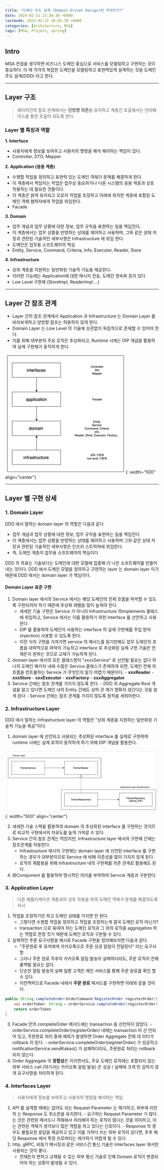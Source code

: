 ```yaml
---
title: "도메인 주도 설계 (Domain Driven Design)란 무엇인가?"
date: 2024-02-21 23:30:30 +0900
lastmode: 2024-02-22 10:05:30 +0900
categories: [Architecture, MSA]
tags: [MSA, Project, spring]
---
```


## Intro

MSA 컨셉을 생각하면 비즈니스 도메인 중심으로 서비스를 모델링하고 구현하는 것이 중요하다.
이 때 각각의 복잡한 도메인을 모델링하고 표현력있게 설계하는 것을 도메인 주도 설계(DDD) 라고 한다.

---

## Layer 구조

> 레이어간의 참조 관계에서는 **단방향 의존**을 유지하고 계층간 호출에서는 인터페이스를 통한 호출이 되도록 한다.

### Layer 별 특징과 역할

**1. Interface**

- 사용자에게 정보를 보여주고 사용자의 명령을 해석 해야하는 책임이 있다.
- Controller, DTO, Mapper

**2. Application (응용 계층)**

- 수행할 작업을 정의하고 표현력 있는 도메인 객체가 문제를 해결하게 한다.
- 이 계층에서 책임지는 작업은 업무상 중요하거나 다른 시스템의 응용 계층과 상호 작용하는 데 필요한 것들이다.
- 이 계층은 얅게 유지되고 오로지 작업을 조정하고 아래에 위치한 계층에 포함된 도메인 객체 협력자에게 작업을 위임한다.
- Facade

**3. Domain**

- 업무 개념과 업무 상황에 대한 정보, 업무 규칙을 표현하는 일을 책임진다.
- 이 계층에서는 업무 상황을 반영하는 상태를 제어하고 사용하며, 그와 같은 상태 저장과 관련된 기술적인 세부사항은 Infrastructure 에 위임 한다.
- 도메인은 업무용 소프트웨어의 핵심
- Entity, Service, Command, Criteria, Info, Executor, Reader, Store

**4. Infrastructure**

- 상위 계층을 지원하는 일반화된 기술적 기능을 제공한다.
- 이러한 기능에는 Application에 대한 메시지 전송, 도메인 영속화 등이 있다.
- Low Level 구현체 (StoreImpl, ReaderImpl ...)

---

## Layer 간 참조 관계

- Layer 간의 참조 관계에서 Application 과 Infrastructure 는 Domain Layer 를 바라보게하고 양방향 참조는 허용하지 않게 한다.
- Domain Layer 는 Low Level 의 기술에 상관없이 독립적으로 존재할 수 있어야 한다.
- 이를 위해 대부분의 주요 로직은 추상화되고, Runtime 시에는 DIP 개념을 활용하여 실제 구현체가 동작하게 한다.

![item-gift-1.png](/assets/img/post_img/coding/architecture/item-gift-1.png){: width="500" align="center"}

---

## Layer 별 구현 상세

### 1. Domain Layer

DDD 에서 말하는 domain layer 의 역할은 다음과 같다

- 업무 개념과 업무 상황에 대한 정보, 업무 규칙을 표현하는 일을 책임진다
- 이 계층에서는 업무 상황을 반영하는 상태를 제어하고 사용하며 그와 같은 상태 저장과 관련된 기술적인 세부사항은 인프라 스트럭쳐에 위임한다.
- 즉, 도메인 계층이 업무용 소프트웨어의 핵심이다

DDD 의 목표는 기술보다는 도메인에 대한 모델에 집중해 더 나은 소프트웨어를 만들어내는 것이다.
DDD 에서 도메인 모델을 정의하고 구현하는 layer 는 domain layer 이기 때문에 DDD 에서는 domain layer 가 핵심이다.

#### Domain Layer 표준 구현

1. Domain layer 에서의 Service 에서는 해당 도메인의 전체 흐름을 파악할 수 있도록 구현되어야 하기 때문에 추상화 레벨을 많이 높혀야 한다.
   - 세세한 기술 구현은 Service 가 아니라 Infrastructure 의implements 클래스에 위임하고, Service 에서는 이를 활용하기 위한 interface 를 선언하고 사용한다.
   - DIP 를 활용하여 도메인이 사용하는 interface 의 실제 구현체를 주입 받아 (injection) 사용할 수 있도록 한다.
   - 이런 식의 구현을 가져가면 service 의 메서드를 읽기만해도 업무 도메인의 흐름을 대략적으로 파악이 가능하고 interface 로 추상화된 실제 구현 기술은 언제든지 원하는 것으로 교체가 가능하게 된다.
2. domain layer 에서의 모든 클래스명이 "xxxxService" 로 선언될 필요는 없다
   하나의 도메인 패키지 내에 수많은 Service 클래스가 존재하게 되면, 도메인 전체
   의 흐름을 컨트롤하는 Service 가 무엇인지 알기 어렵기 때문이다. - **xxxReader** - **xxxStore** - **xxxExecutor** - **xxxFactory** - **xxxAggregator**
3. Service 간에는 참조 관계를 가지지 않도록 한다. - DDD 의 Aggregate Root 개념을 알고 있다면 도메인 내의 Entity 간에도 상하 관
   계가 명확히 생긴다는 것을 알게 된다 - Service 간에는 참조 관계를 가지지 않도록 원칙을 세워야한다.

### 2. Infrastructure Layer

DDD 에서 말하는 Infrastructure layer 의 역할은 "상위 계층을 지원하는 일반화된 기술적 기능을 제공"이다.

1. domain layer 에 선언되고 사용되는 추상화된 interface 를 실제로 구현하여 runtime 시에는 실제 로직이 동작하게 하기 위해 DIP 개념을 활용한다.

![item-gift-2.png](/assets/img/post_img/coding/architecture/item-gift-2.png){: width="500" align="center"}

2. 세세한 기술 스택을 활용하여 domain 의 추상화된 interface 를 구현하는 것이므로 비교적 구현에서의 자유도를 높게 가져갈 수 있다.
3. Service 간의 참조 관계는 막았지만, Infrastructure layer 에서의 구현체 간에는 참조관계를 허용한다.
   - Infrastructure 에서의 구현체는 domain layer 에 선언된 interface 를 구현하는 경우가 대부분이므로 Service 에 비해 의존성을 많이 가지지 않게 된다.
   - 로직의 재활용을 위해 Infrastructure 내의 구현체를 의존 관계로 활용해도 된다.
4. @Component 를 활용하여 명시적인 의미를 부여하여 Servcie 계층과 구분한다.

### 3. Application Layer

> 다른 애플리케이션 계층과의 상호 작용을 하여 도메인 객체가 문제를 해결하도록 지시

1. 작업을 조정하기만 하고 도메인 상태를 가지면 안 된다.
   - 그렇다면 수행할 작업을 정의하고 작업을 조정하는게 결국 도메인 로직 아닌가?
   - transaction 으로 묶여야 하는 도메인 로직과 그 외의 로직을 aggregation 하는 역할로 한정 짓기 때문에 도메인 로직과 구분될 수 있다.
2. 실제적인 주문 요구사항을 예시로 Facade 구현을 정의해보자면 다음과 같다.
   - "주문완료 후 유저에게 카카오톡으로 주문 성공 알림이 전달된다" 라는 요구사항
   - 그러나 주문 완료 직후의 카카오톡 알림 발송이 실패하더라도, 주문 로직이 전체 롤백될 필요는 없다.
   - 단순한 알림 발송의 실패 일뿐 고객은 메인 서비스를 통해 주문 완료를 확인 할 수 있다.
   - 이런맥락으로 Facede 내에서 **주문 완료** 메서드를 구현하면 아래와 같을 것이다.

```java
public String completeOrder(OrderCommand.RegisterOrder registerOrder){
	var orderToken: String = orderService.completeOrder(registerOrder);
	return orderToken
}
```

3. Facade 안의 completeOrder 메서드에는 transaction 을 선언하지 않았다. - orderService.completeOrder(registerOrder) 내에는 transaction 이 선
   언되어 있고, 주문완료 처리 중에 예외가 발생하면 Order Aggregate 전체 데
   이터가 rollback 이 된다. - orderService.completeOrder(registerOrder) 가 성공하고
   notificationService.sendKakao() 가 실패하더라도, 주문완료 처리는
   rollback 되지 않는다.
4. Order Aggregate 의 **정합성**은 지키면서도, 주요 도메인 로직에는 포함되지
   않는 외부 서비스 call (여기서는 카카오톡 알림 발송) 은 성공 / 실패에 크게 민
   감하지 않게 요구사항을 처리하게 된다.

### 4. Interfaces Layer

> 사용자에게 정보를 보여주고 사용자의 명령을 해석하는 책임

1. API 를 설계할 때에는 없어도 되는 Request Parameter 는 제거하고, 외부에 리턴하
   는 Response 도 최소한을 유지한다. - 요구하는 Request Parameter 가 많다는 것은 관련된 메서드나 객체에서 처리해야 하는 로직이 많다는 것을 의미하고, 이는 관련된 객체가 생각보다 많은 역할을 하고 있다는 신호이다. - Response 의 경우도 불필요한 응답을 제공하고 있고 이를 가져다 쓰는 외부 로직이 있다면, 추후 해당 Response 에서 특정 프로퍼티는 제거하기 어렵게 될 수 있다.
2. http, gRPC, 비동기 메시징과 같은 서비스간 통신 기술은 Interfaces layer 에서만 사용되는 것이 좋다.
   - 언제든지 변하고 교채될 수 있는 외부 통신 기술로 인해 Domain 로직이 변경되어야 하는 상황이 발생될 수 있다.
